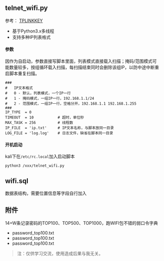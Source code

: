 ## telnet_wifi.py

参考： [TPLINKKEY](https://github.com/kbdancer/TPLINKKEY)

- 基于Python3.x多线程
- 支持多种IP列表格式


#### 参数

因作为自启动，参数直接写脚本里面，列表模式直接载入扫描；掩码/范围模式可能数量较多，按组循环载入扫描，每扫描结束同时会删除该组IP，以防中途中断重启脚本重复扫描。

```
###
#   IP文本格式
#   0 - 默认，列表模式，一个IP一行
#   1 - 掩码模式，一组IP一行，192.168.1.1/24
#   2 - 范围模式，一组IP一行，空格分开，192.168.1.1 192.168.1.255
###
IP_TYPE  = 0
TIMEOUT  = 10           # 超时，单位秒
MAX_TASK = 256          # 线程数
IP_FILE  = 'ip.txt'     # IP文本名称，与脚本放同一目录
LOG_FILE = 'log.log'    # 日志文件，缺省在脚本同一目录
```

#### 开机启动

kali下在`/etc/rc.local`加入启动脚本

```
python3 /xxx/telnet_wifi.py
```

## wifi.sql

数据表结构，需要位置信息等字段自行加入

## 附件

14+W条记录密码的TOP100、TOP500、TOP1000，跑WIFI包不错的弱口令字典

- password_top100.txt
- password_top100.txt
- password_top100.txt


> 注：仅供学习交流，使用造成后果与我无关。